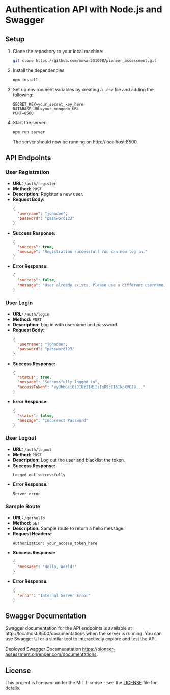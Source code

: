 # Authentication API with Node.js and Swagger

## Setup

1. Clone the repository to your local machine:
   ```bash
   git clone https://github.com/omkar231098/pioneer_assessment.git
   ```

2. Install the dependencies:
   ```bash
   npm install
   ```

3. Set up environment variables by creating a `.env` file and adding the following:
   ```plaintext
   SECRET_KEY=your_secret_key_here
   DATABASE_URL=your_mongodb_URL
   PORT=8500
   ```

4. Start the server:
   ```bash
   npm run server
   ```

   The server should now be running on http://localhost:8500.

## API Endpoints

### User Registration

- **URL:** `/auth/register`
- **Method:** `POST`
- **Description:** Register a new user.
- **Request Body:**
  ```json
  {
    "username": "johndoe",
    "password": "password123"
  }
  ```
- **Success Response:**
  ```json
  {
    "success": true,
    "message": "Registration successful! You can now log in."
  }
  ```
- **Error Response:**
  ```json
  {
    "success": false,
    "message": "User already exists. Please use a different username."
  }
  ```

### User Login

- **URL:** `/auth/login`
- **Method:** `POST`
- **Description:** Log in with username and password.
- **Request Body:**
  ```json
  {
    "username": "johndoe",
    "password": "password123"
  }
  ```
- **Success Response:**
  ```json
  {
    "status": true,
    "message": "Successfully logged in",
    "accessToken": "eyJhbGciOiJIUzI1NiIsInR5cCI6IkpXVCJ9..."
  }
  ```
- **Error Response:**
  ```json
  {
    "status": false,
    "message": "Incorrect Password"
  }
  ```

### User Logout

- **URL:** `/auth/logout`
- **Method:** `POST`
- **Description:** Log out the user and blacklist the token.
- **Success Response:**
  ```plaintext
  Logged out successfully
  ```
- **Error Response:**
  ```plaintext
  Server error
  ```

### Sample Route

- **URL:** `/gethello`
- **Method:** `GET`
- **Description:** Sample route to return a hello message.
- **Request Headers:**
  ```plaintext
  Authorization: your_access_token_here
  ```
- **Success Response:**
  ```json
  {
    "message": "Hello, World!"
  }
  ```
- **Error Response:**
  ```json
  {
    "error": "Internal Server Error"
  }
  ```

## Swagger Documentation

Swagger documentation for the API endpoints is available at http://localhost:8500/documentations when the server is running. You can use Swagger UI or a similar tool to interactively explore and test the API.

Deployed Swagger Documenatation https://pioneer-assessment.onrender.com/documentations

## License

This project is licensed under the MIT License - see the [LICENSE](LICENSE) file for details.
